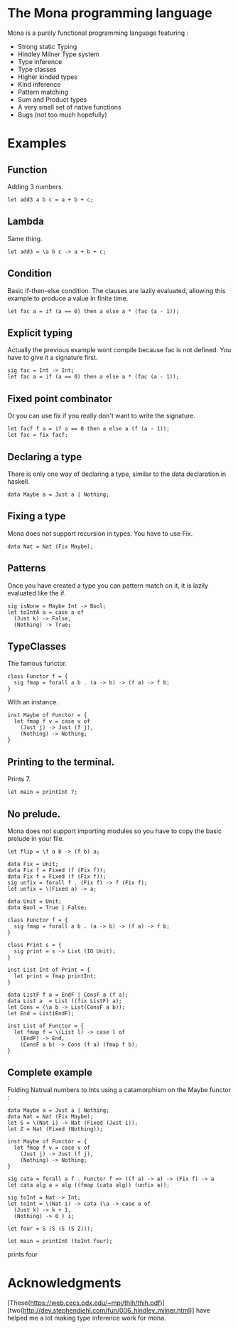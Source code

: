 # The Mona programming language

Mona is a purely functional programming language featuring :

* Strong static Typing
* Hindley Milner Type system
* Type inference
* Type classes
* Higher kinded types
* Kind inference
* Pattern matching
* Sum and Product types
* A very small set of native functions
* Bugs (not too much hopefully)

# Examples

## Function

Adding 3 numbers.

```
let add3 a b c = a + b + c;
```

## Lambda

Same thing.

```
let add3 = \a b c -> a + b + c;
```

## Condition

Basic if-then-else condition.
The clauses are lazily evaluated, allowing this example to produce a value in finite time.

```
let fac a = if (a == 0) then a else a * (fac (a - 1));
```

## Explicit typing

Actually the previous example wont compile because fac is not defined. You have to give it a signature first.

```
sig fac = Int -> Int;
let fac a = if (a == 0) then a else a * (fac (a - 1));
```

## Fixed point combinator

Or you can use fix if you really don't want to write the signature.

```
let facf f a = if a == 0 then a else a (f (a - 1));
let fac = fix facf;
```

## Declaring a type

There is only one way of declaring a type, similar to the data declaration in haskell.

```
data Maybe a = Just a | Nothing;
```

## Fixing a type

Mona does not support recursion in types. You have to use Fix.

```
data Nat = Nat (Fix Maybe);
```

## Patterns

Once you have created a type you can pattern match on it, it is lazily evaluated like the if.

```
sig isNone = Maybe Int -> Bool;
let toIntA a = case a of
  (Just k) -> False,
  (Nothing) -> True;
```

## TypeClasses

The famous functor.

```
class Functor f = {
  sig fmap = forall a b . (a -> b) -> (f a) -> f b;
}
```

With an instance.

```
inst Maybe of Functor = {
  let fmap f v = case v of
    (Just j) -> Just (f j),
    (Nothing) -> Nothing;
}
```

## Printing to the terminal.

Prints 7.

```
let main = printInt 7;
```

## No prelude.

Mona does not support importing modules so you have to copy the basic prelude in your file.

```sig flip = forall a b c . (a -> b -> c) -> b -> a -> c;
let flip = \f a b -> (f b) a;

data Fix = Unit;
data Fix f = Fixed (f (Fix f));
data Fix f = Fixed (f (Fix f));
sig unfix = forall f . (Fix f) -> f (Fix f);
let unfix = \(Fixed a) -> a;

data Unit = Unit;
data Bool = True | False;

class Functor f = {
  sig fmap = forall a b . (a -> b) -> (f a) -> f b;
}

class Print s = {
  sig print = s -> List (IO Unit);
}

inst List Int of Print = {
  let print = fmap printInt;
}

data ListF f a = EndF | ConsF a (f a);
data List a  = List ((fix ListF) a);
let Cons = (\a b -> List(ConsF a b));
let End = List(EndF);

inst List of Functor = {
  let fmap f = \(List l) -> case l of
    (EndF) -> End,
    (ConsF a b) -> Cons (f a) (fmap f b);
}

```

## Complete example

Folding Natrual numbers to Ints using a catamorphism on the Maybe functor :

```
data Maybe a = Just a | Nothing;
data Nat = Nat (Fix Maybe);
let S = \(Nat i) -> Nat (Fixed (Just i));
let Z = Nat (Fixed (Nothing));

inst Maybe of Functor = {
  let fmap f v = case v of
    (Just j) -> Just (f j),
    (Nothing) -> Nothing;
}

sig cata = forall a f . Functor f => ((f a) -> a) -> (Fix f) -> a
let cata alg a = alg ((fmap (cata alg)) (unfix a));

sig toInt = Nat -> Int;
let toInt = \(Nat i) -> cata (\a -> case a of
  (Just k) -> k + 1,
  (Nothing) -> 0 ) i;

let four = S (S (S (S Z)));

let main = printInt (toInt four);
```
prints four

# Acknowledgments

[These(https://web.cecs.pdx.edu/~mpj/thih/thih.pdf)] [two(http://dev.stephendiehl.com/fun/006_hindley_milner.html)] have helped me a lot making type inference work for mona.
